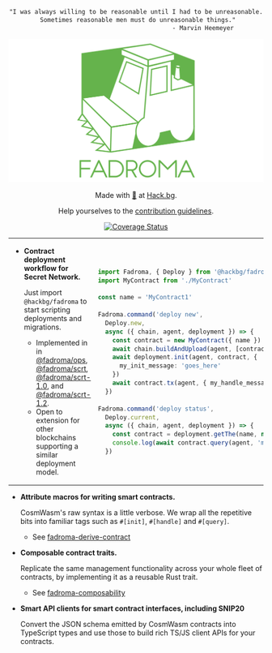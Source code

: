 <div align="center">

```
"I was always willing to be reasonable until I had to be unreasonable.
 Sometimes reasonable men must do unreasonable things."
                                     - Marvin Heemeyer
```

[![](/doc/logo.svg)](https://fadroma.tech)

Made with [💚](mailto:hello@hack.bg) at [Hack.bg](https://hack.bg).

Help yourselves to the [contribution guidelines](CONTRIBUTING.md).

[![Coverage Status](https://coveralls.io/repos/github/hackbg/fadroma/badge.svg?branch=22.01)](https://coveralls.io/github/hackbg/fadroma?branch=22.01)

</div>

<table>

<tr><td>

* **Contract deployment workflow for Secret Network.**

  Just import `@hackbg/fadroma` to start scripting deployments and migrations.
  * Implemented in in [@fadroma/ops](./packages/ops), [@fadroma/scrt](./packages/scrt),
    [@fadroma/scrt-1.0](./packages/scrt-1.0), and [@fadroma/scrt-1.2](./packages/scrt-1.2).
  * Open to extension for other blockchains supporting a similar deployment model.

</td><td>

```typescript
import Fadroma, { Deploy } from '@hackbg/fadroma'
import MyContract from './MyContract'

const name = 'MyContract1'

Fadroma.command('deploy new',
  Deploy.new,
  async ({ chain, agent, deployment }) => {
    const contract = new MyContract({ name })
    await chain.buildAndUpload(agent, [contract])
    await deployment.init(agent, contract, {
      my_init_message: 'goes_here'
    })
    await contract.tx(agent, { my_handle_message: 'goes here' })
  })

Fadroma.command('deploy status',
  Deploy.current,
  async ({ chain, agent, deployment }) => {
    const contract = deployment.getThe(name, new MyContract({ name }))
    console.log(await contract.query(agent, 'my_status_query'))
  })
```

</td></tr>

</table>

* **Attribute macros for writing smart contracts.**

  CosmWasm's raw syntax is a little verbose. We wrap all the repetitive bits
  into familiar tags such as `#[init]`, `#[handle]` and `#[query]`.
  * See [fadroma-derive-contract](./crates/fadroma-derive-contract)

* **Composable contract traits.**

  Replicate the same management functionality across your whole fleet of contracts,
  by implementing it as a reusable Rust trait.
  * See [fadroma-composability](./crates/fadroma-composability)

* **Smart API clients for smart contract interfaces, including SNIP20**

  Convert the JSON schema emitted by CosmWasm contracts into TypeScript types
  and use those to build rich TS/JS client APIs for your contracts.
